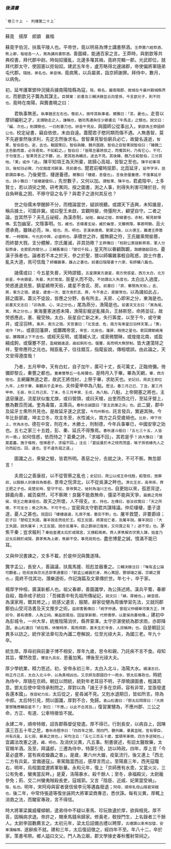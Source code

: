 

##### 後漢書
	`卷三十上 ‧ 列傳第二十上`

* * *

蘇竟　揚厚　郎顗　襄楷

蘇竟字伯況，扶風平陵人也。平帝世，竟以明易為博士講書祭酒。`王莽置六經祭酒，秩上卿，每經各一人，竟為講尚書祭酒。`善圖緯，能通百家之言。王莽時，與劉歆等共典校書，拜代郡中尉。時匈奴擾亂，北邊多罹其禍，竟終完輯一郡。光武即位，就拜代郡太守，使固塞以拒匈奴。建武五年冬，盧芳略得北邊諸郡，帝使偏將軍隨弟屯代郡。`隨姓，弟名也。弟音悌。`竟病篤，以兵屬弟，詣京師謝罪。拜侍中，數月，以病免。

初，延岑護軍鄧仲況擁兵據南陽陰縣為寇，`陰，縣名，屬南陽郡，故城在今襄州穀城縣界北。`而劉歆兄子龔為其謀主。`臣賢案：前書及三輔決錄並云向曾孫，今言歆兄子，則不同也。`竟時在南陽，與龔書曉之曰：

　　君執事無恙。`執事猶言左右也。敬前人，故呼其執事者。爾雅曰：「恙，憂也」。`走昔以摩研編削之才，`走謂馳走之人，謙稱也，猶司馬遷與任少卿書云「牛馬走」之類也。說文曰：「編，次也。」削謂簡也，一曰削書刀也。研音午見反。`與國師公從事出入，`劉歆為王莽國師公也。`校定祕書，竊自依依，末由自遠。蓋聞君子愍同類而傷不遇。人無愚智，莫不先避害然後求利，先定志然後求名。昔智果見智伯窮兵必亡，故變名遠逝，`智果，智伯臣也。逝，去也。戰國策曰，智伯與韓、魏共圍趙，智伯之臣智果說智伯曰：「韓魏二主色動而喜，必背君矣。不如殺之。」智伯曰：「晉陽旦暮將拔之，而饗其利，乃有它心，不可，子勿復言。」智果見言之不聽，出，更其姓為輔氏，遂去不見。其後韓、魏乃反殺智伯，三分其地。「果」或作「過」。`陳平知項王為天所棄，故歸心高祖，皆智之至也。`陳平初事項羽，後知羽必敗，乃仗劔度河歸漢，見前書也。`聞君前權時屈節，北靣延牙，`延岑字牙。屈節謂臣事也。`乃後覺悟，棲遟養德。`爾雅曰「棲遲，息偃也」，言後息偃養德，不復事延牙也。詩小雅曰：「或棲遲偃仰。」`先世數子，又何以加。`謂智果、陳平也。`君處陰中，土多賢士，若以須臾之閒，研考異同，揆之圖書，測之人事，則得失利害可陳於目，何自負畔亂之困，不移守惡之名乎？與君子之道何其反也？

　　世之俗儒末學醒醉不分，而稽論當世，疑誤視聽。或謂天下迭興，未知誰是，稱兵據土，可圖非冀。或曰聖王未啟，宜觀時變，倚彊附大，顧望自守。二者之論，豈其然乎？夫孔丘祕經，為漢赤制，`祕經，幽祕之經，即緯書也。赤制，解見郅惲傳。`玄包幽室，文隱事明。`包，臧也。言緯書玄祕，臧於幽室，文雖微隱，事甚明驗。`且火德承堯，雖昧必亮，`昧，暗也。亮，明也。言漢承唐堯、劉累之後，以火德王，雖遭王莽篡奪，一時闇昧，今光武中興，必盛明也。`承積世之祚，握無窮之符，王氏雖乘閒偷篡，而終嬰大戮，支分體解，宗氏屠滅，非其効歟？`王莽傳曰：「校尉公賔就斬莽首，軍人分裂莽身，支節肌肉臠分。」三輔舊事曰：「臠切千段。」`皇天所以眷顧踟躕，`踟躕猶裴回也。`憂漢子孫者也。論者若不本之於天，參之於聖，猥以師曠雜事輕自眩惑，說士作書，亂夫大道，焉可信哉？`師曠雜事，雜占之書也。前書曰陰陽書十六家，有師曠八篇也。`

　　諸儒或曰：今五星失晷，天時謬錯，`五星謂東方歲星，南方熒惑星，西方太白，北方辰星，中央鎮星。失晷，失於常度。`辰星乆而不効，`不効謂出入失度也。`太白出入過度，熒惑進退見態，鎮星繞帶天街，歲星不舍氐、房。`前書曰：「昴、畢閒為天街。」氐、房，東方之宿。歲星，歲舍一次，當次舍於氐、房，今不舍之，是變常也。`以為諸如此占，歸之國家。蓋災不徒設，皆應之分野，各有所主。夫房、心即宋之分，東海是也。`前書天文志曰：「卯為房、心，宋之分也。」`尾為燕分，漁陽是也。`前書天文志曰：「寅為尾、箕，燕之分也。」`東海董憲迷惑未降，漁陽彭寵逆亂擁兵，王赫斯怒，命將並征，故熒惑應此，憲、寵受殃。太白、辰星自亡新之末，失行筭度，以至于今，或守東井，或沒羽林，`東井，南方之宿。天官書曰：「北宮虛、危，南方有衆星曰羽林天軍。」「筭」或作「舛」。`或裵回藩屏，或躑躅帝宮，`帝宮，北辰也。藩屏，兩傍之星也。裵回謂縈繞淹留。躑躅謂上下不去也。`或經天反明，或潛臧乆沈，或衰微闇昧，或煌煌北南，或盈縮成鉤，或偃蹇不禁，`盈縮猶進退，曲如鉤形也。偃蹇，高而明大無禁制。`皆大運蕩除之祥，聖帝應符之兆也。賊臣亂子，往往錯互，指麾妄說，傳相壞誤。由此論之，天文安得遵度哉！

　　乃者，五月甲申，天有白虹，自子加午，廣可十丈，長可萬丈，正臨倚彌。倚彌即黎丘，秦豐之都也。`蓋秦豐黎丘一名倚彌也。`是時月入于畢。畢為天網，`畢，西方宿也。`主網羅無道之君，故武王將伐紂，上祭于畢，求助天也。`史記曰，周武王即位九年，上祭于畢，東觀兵于孟津也。`夫仲夏甲申為八魁。`歷法，春三月己巳、丁丑，夏三月甲申、壬辰，秋三月己亥、丁未，冬三月甲寅、壬戌，為八魁。`八魁，上帝開塞之將也，主退惡攘逆。流星狀似蚩尤旗，或曰營頭，或曰天槍，出奎而西北行，至延牙營上，散為數百而滅。奎為毒螫，主庫兵。`春秋合誠圖曰「奎主武庫之兵」也。`此二變，郡中及延牙士衆所共見也。是故延牙遂之武當，`今均州縣也。`託言發兵，實避其殃。今年比卦部歲，坤主立冬，坎主冬至，水性滅火，南方之兵受歲禍也。`比卦，坤下坎上，坎為水也。`德在中宮，刑在木，木勝土，刑制德，今年兵事畢已，中國安寧之効也。五七之家三十五姓，彭、秦、延氏不得豫焉。`春秋運斗樞曰：「五七三十五，人皆共一德。」`如何怪惑，依而恃之？葛纍之詩，「求福不回」，其若是乎！`詩大雅曰：「莫莫葛藟，施于條枚，愷悌君子，求福不回。」注云：「葛延曼於木之枝而茂盛，喻子孫依緣先人之功而起也。回，違也。言不違先祖之道。」`

　　圖讖之占，衆變之驗，皆君所明。善惡之分，去就之決，不可不察。無忽鄙言！

　　夫周公之善康叔，以不從管蔡之亂也；`史記曰，周公以成王命伐殷，殺管叔，放蔡叔，以殷餘人封康叔為衞君。`景帝之恱濟北，以不從吳濞之畔也。`濟北王志，高帝孫，齊王肥之子也。吳楚反時，堅守不從，景帝賢之，徙封為淄川王也。`自更始以來，孤恩背逆，歸義向善，臧否粲然，可不察歟！良醫不能救無命，彊梁不能與天爭，`扁鵲之見桓侯，項王之敵漢祖也。`故天之所壞，人不得支。`支，持也。左傳曰，晉汝叔寬曰：「天之所壞，不可支也；衆之所為，不可干也。」`宜密與太守劉君共謀降議。仲尼棲棲，墨子遑遑，憂人之甚也。`班固曰「棲棲遑遑，孔席不煖，墨突不黔」也。`屠羊救楚，非要爵祿；`莊子曰「楚昭王失國，屠羊說走而從於王。昭王反國，將賞從亡者，及屠羊說。屠羊說曰：『大王失國，說失屠羊；大王反國，說亦反屠羊。臣之爵祿已復矣，又何賞之有？』遂不受」也。`茅焦干秦；豈求報利？`秦始皇遷太后於咸陽宮，又撲殺兩弟。齊人茅焦解衣伏質入諫，始皇乃迎太后歸於咸陽，爵茅焦為上卿，焦辭不受。事見說苑也。`盡忠博愛之誠，憤滿不能已耳。

又與仲況書諫之，文多不載，於是仲況與龔遂降。

龔字孟公，長安人，善論議，扶風馬援、班彪並器重之。`三輔決錄注曰：「唯有孟公論可觀者。」班叔皮與京兆丞郭季通書曰：「劉孟公臧器於身，用心篤固，實瑚璉之器，宗廟之寶也。」`竟終不伐其功，潛樂道術，作記誨篇及文章傳於世。年七十，卒于家。

楊厚字仲桓，廣漢新都人也。祖父春卿，善圖讖學，為公孫述將。漢兵平蜀，春卿自殺，臨命戒子統曰：「吾綈袠中有先祖所傳祕記，`說文曰：「綈，厚繒也。」綈音提。`為漢家用，爾其修之。」統感父遺言，服闋，辭家從犍為周循學習先法，又就同郡鄭伯山受河洛書及天文推步之術。`益部耆舊傳曰：「統字仲通。曾祖父仲續舉河東方正，拜祁令，甚有德惠，人為立祠。樂益部風俗，因留家新都，代修儒學，以夏侯尚書相傳。」`建初中為彭城令，一州大旱，統推陰陽消伏，縣界蒙澤。太守宗湛使統為郡求雨，亦即降澍。`袁山松書曰「統在縣，休徵時序，風雨得節，嘉禾生於寺舍，人庶稱神」也。`自是朝廷災異多以訪之。統作家法章句及內讖二卷解說，位至光祿大夫，為國三老。年九十卒。

統生厚。厚母初與前妻子博不相安，厚年九歲，思令和親，乃託疾不言不食。母知其旨，懼然改意，`懼音九具反。`恩養加篤。博後至光祿大夫。

厚少學統業，精力思述。初，安帝永初三年，太白入北斗，洛陽大水。`續漢志曰，時正月己亥，太白入北斗中，以為貴相凶也。又京師及郡國四十一雨水，鄧太后專政也。`時統為侍中，厚隨在京師。朝廷以問統，統對年老耳目不明，子厚曉讀圖書，粗識其意。鄧太后使中常侍承制問之，厚對以為「諸王子多在京師，容有非常，宜亟發遣各還本國」。`亟音紀力反。`太后從之，星尋滅不見。又剋水退期日，皆如所言。除為中郎。太后特引見，問以圖讖，厚對不合，免歸。`袁山松書曰：「鄧太后問厚曰：『大將軍鄧隲應輔臣星不？』對曰：『不應。』以此不合其旨。」`復習業犍為，不應州郡、三公之命，方正、有道、公車特徵皆不就。

永建二年，順帝特徵，詔告郡縣督促發遣。厚不得已，行到長安，以病自上，因陳漢三百五十年之戹，`春秋命歷序曰：「四百年之閒，閉四門，聽外難，羣異並賊，官有孽臣，州有兵亂，五七弱，暴漸之效也。」宋均注云：「五七三百五十歲，當順帝漸微，四方多逆賊也。」`宜蠲法改憲之道，`蠲，明也。`及消伏災異，凡五事。制書襃述，有詔太醫致藥，太官賜羊酒。及至，拜議郎，三遷為侍中，特蒙引見，訪以時政。四年，厚上言「今夏必盛寒，當有疾疫蝗蟲之害」。是歲，果六州大蝗，疫氣流行。後又連上「西北二方有兵氣，宜備邊寇」。車駕臨當西巡，感厚言而止。至陽嘉三年，西羌寇隴右，明年，烏桓圍度遼將軍耿曅。永和元年，復上「京師應有水患，又當火災，三公有免者，蠻夷當反畔。」是夏，洛陽暴水，殺千餘人；至冬，承福殿災，太尉龐參免；荊、交二州蠻夷賊殺長吏，寇城郭。又言「陰臣、近戚、妃黨當受禍」。`陰，私也。`明年，宋阿母與宦者襃信侯李元等遘姦廢退；`阿母，順帝乳母山陽君宋娥也。`後二年，中常侍張逵等復坐誣罔大將軍梁商專恣，悉伏誅。每有災異，厚輒上消救之法，而閹宦專政，言不得信。

時大將軍梁冀威權傾朝，遣弟侍中不疑以車馬、珍玩致遺於厚，欲與相見。厚不荅，固稱病求退。帝許之，賜車馬錢帛歸家。修黃老，敎授門生，上名錄者三千餘人。太尉李固數薦言之。太初元年，梁太后詔備古禮以聘厚，`古禮謂以束帛加璧，安車蒲輪等。`遂辭疾不就。建和三年，太后復詔徵之，經四年不至。年八十二，卒於家。策書弔祭。鄉人謚曰文父。門人為立廟，郡文學掾史春秋饗射常祠之。

* * *

